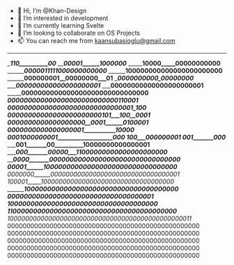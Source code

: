 - 👋 Hi, I’m @Khan-Design
- 👀 I’m interested in development
- 🌱 I’m currently learning Svelte
- 💞️ I’m looking to collaborate on OS Projects
- 📫 You can reach me from kaansubasioglu@gmail.com

__________________________________________________                                                                                                                               
__________________110__________00_________________
_________________00001______1000000_______________
_________________10000_____00000000000____________
_________________0000011111000000000000___________
________________100000000000000000000000__________
________________000000001__00000000___01__________
________________0000000000_00000000_______________
________________000000000000000000001_____________
_______________00000000000000000000001____________
_____________0000000000000000000000000000000______
_____________000000000000000000000000000110001____
____________0000000000000000000000000000001_100___
___________00000000000000000000000101___100__0001_
___________0000000000000000000__0001______0100001_
_________0000000000000000001___________10000______
________0001000000001___________________000_______
_______100___000000001____________________________
_______001_______000______________________________
_______001_______00__________10000000000000001____
______000_______00000___11000000000000000000000___
_____0000_______00000000000000000000000000000000__
____00001______100000000000000000000000000000000__
_0000000______0000000000000000000000000000000001__
_100001_____10000000000000000000000000000000000___
_________10000000000000000000000000000000000000___
________000000000000000000000000000000000001______
_______1000000000000000000000000000000000000______
___110000000000000000000000000000000000000000_____
1000000000000000000000000000000000000000000000011_
00000000000000000000000000000000000000000000000000
00000000000000000000000000000000000000000000000000
00000000000000000000000000000000000000000000000000
00000000000000000000000000000000000000000000000000
00000000000000000000000000000000000000000000000000
